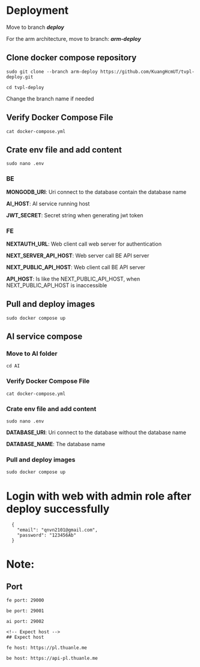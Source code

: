 # Deployment

Move to branch **_deploy_**

For the arm architecture, move to branch: **_arm-deploy_**

## Clone docker compose repository

```
sudo git clone --branch arm-deploy https://github.com/KuangHcmUT/tvpl-deploy.git

cd tvpl-deploy
```

Change the branch name if needed

## Verify Docker Compose File

```
cat docker-compose.yml
```

## Crate env file and add content

```
sudo nano .env
```

### BE

**MONGODB_URI**: Uri connect to the database contain the database name

**AI_HOST**: AI service running host

**JWT_SECRET**: Secret string when generating jwt token

### FE

**NEXTAUTH_URL**: Web client call web server for authentication

**NEXT_SERVER_API_HOST**: Web server call BE API server

**NEXT_PUBLIC_API_HOST**: Web client call BE API server

**API_HOST**: Is like the NEXT_PUBLIC_API_HOST, when NEXT_PUBLIC_API_HOST is inaccessible

## Pull and deploy images

```
sudo docker compose up
```

## AI service compose

### Move to AI folder

```
cd AI
```

### Verify Docker Compose File

```
cat docker-compose.yml
```

### Crate env file and add content

```
sudo nano .env
```

**DATABASE_URI**: Uri connect to the database without the database name

**DATABASE_NAME**: The database name

### Pull and deploy images

```
sudo docker compose up
```

# Login with web with admin role after deploy successfully

```
  {
    "email": "qnvn2101@gmail.com",
    "password": "123456Ab"
  }
```

# Note:

## Port

    fe port: 29000

    be port: 29001

    ai port: 29002

    <!-- Expect host -->
    ## Expect host

    fe host: https://pl.thuanle.me

    be host: https://api-pl.thuanle.me
